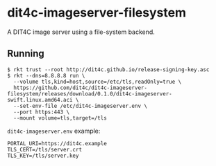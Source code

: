 # dit4c-imageserver-filesystem

A DIT4C image server using a file-system backend.

## Running

```
$ rkt trust --root http://dit4c.github.io/release-signing-key.asc
$ rkt --dns=8.8.8.8 run \
  --volume tls,kind=host,source=/etc/tls,readOnly=true \
  https://github.com/dit4c/dit4c-imageserver-filesystem/releases/download/0.1.0/dit4c-imageserver-swift.linux.amd64.aci \
  --set-env-file /etc/dit4c-imageserver.env \
  --port https:443 \
  --mount volume=tls,target=/tls
```

`dit4c-imageserver.env` example:
```
PORTAL_URI=https://dit4c.example
TLS_CERT=/tls/server.crt
TLS_KEY=/tls/server.key
```
